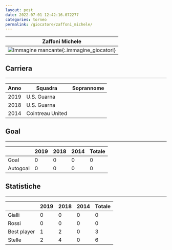 ```yaml
---
layout: post
date: 2022-07-01 12:42:16.072277
categories: torneo
permalink: /giocatore/zaffoni_michele/
---
```

<link rel='stylesheets' href='./../assets/giocatori.css'>

| Zaffoni Michele |
|:-----:|
| ![Immagine mancante]('./../../assets/giocatori/zaffoni_michele.png){:.immagine_giocatori} |


## Carriera
----

|Anno|Squadra|Soprannome|
|:---:|---|---|
|2019|U.S. Guarna||
|2018|U.S. Guarna||
|2014|Cointreau United||


## Goal
----

| |2019|2018|2014| Totale |
|---|---|---|---|---|
|Goal|0|0|0|0|
|Autogoal|0|0|0|0|


## Statistiche
----

| |2019|2018|2014| Totale |
|---|---|---|---|---|
|Gialli|0|0|0|0|
|Rossi|0|0|0|0|
|Best player|1|2|0|3|
|Stelle|2|4|0|6|
